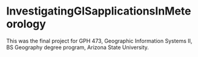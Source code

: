 # InvestigatingGISapplicationsInMeteorology
This was the final project for GPH 473, Geographic Information Systems II, BS Geography degree program, Arizona State University. 

